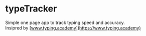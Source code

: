 # typeTracker
Simple one page app to track typing speed and accuracy.  
Insipred by [www.typing.academy](https://www.typing.academy)

